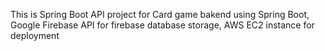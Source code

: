 This is Spring Boot API project for Card game bakend using Spring Boot, Google Firebase API for firebase database storage, AWS EC2 instance for deployment

